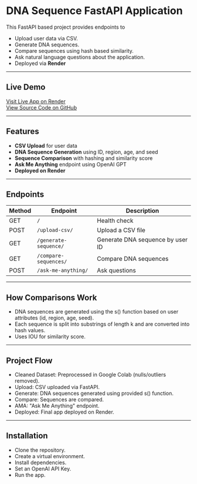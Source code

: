 #  DNA Sequence FastAPI Application

This FastAPI based project provides endpoints to
- Upload user data via CSV.
- Generate DNA sequences.
- Compare sequences using hash based similarity.
- Ask natural language questions about the application.
- Deployed via **Render**

---

## Live Demo

[Visit Live App on Render](https://dna-api-x8iv.onrender.com)  
[View Source Code on GitHub](https://github.com/azal17/dna_api)

---

##  Features

- **CSV Upload** for user data
- **DNA Sequence Generation** using ID, region, age, and seed
- **Sequence Comparison** with hashing and similarity score
- **Ask Me Anything** endpoint using OpenAI GPT
- **Deployed on Render**

---

## Endpoints

| Method | Endpoint                  | Description                             |
|--------|---------------------------|-----------------------------------------|
| GET    | `/`                       | Health check                            |
| POST   | `/upload-csv/`           | Upload a CSV file                       |
| GET    | `/generate-sequence/`    | Generate DNA sequence by user ID       |
| GET    | `/compare-sequences/`    | Compare DNA sequences      |
| POST   | `/ask-me-anything/`      | Ask questions     |

---
##  How Comparisons Work

- DNA sequences are generated using the s() function based on user attributes (id, region, age, seed).
- Each sequence is split into substrings of length k and are converted into hash values.
- Uses IOU for similarity score.

---

##  Project Flow
- Cleaned Dataset: Preprocessed in Google Colab (nulls/outliers removed).
- Upload: CSV uploaded via FastAPI.
- Generate: DNA sequences generated using provided s() function.
- Compare: Sequences are compared.
- AMA: "Ask Me Anything" endpoint.
- Deployed: Final app deployed on Render.

---
##  Installation
- Clone the repository.
- Create a virtual environment.
- Install dependencies.
- Set an OpenAI API Key.
- Run the app.

